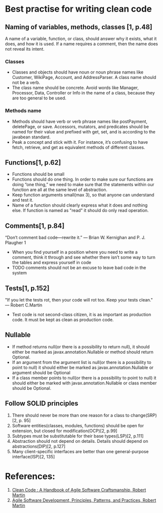 # Best practise for writing clean code

## Naming of variables, methods, classes [1, p.48]
A name of a variable, function, or class, should answer why it exists, what it does, and how it is used. If a name requires a comment, then the name does not reveal its intent.

### Classes
- Classes and objects should have noun or noun phrase names like Customer, WikiPage, Account, and AddressParser. A class name should not be a verb.
- The class name should be concrete. Avoid words like Manager, Processor, Data, Controller or Info in the name of a class, because they are too general to be used.

### Methods name
- Methods should have verb or verb phrase names like postPayment, deletePage, or save. Accessors, mutators, and predicates should be named for their value and prefixed with get, set, and is according to the javabean standard.
- Peak a concept and stick with it. For instance, it’s confusing to have fetch, retrieve, and get as equivalent methods of different classes.

## Functions[1, p.62]
- Functions should be small
- Functions should do one thing. In order to make sure our functions are doing “one thing,” we need to make sure that the statements within our function are all at the same level of abstraction.
- Keep function arguments small(max 3), so that anyone can understand and test it.
- Name of a function should clearly express what it does and nothing else. If function is named as "read" it should do only read operation.

## Comments[1, p.84]
“Don’t comment bad code—rewrite it.” — Brian W. Kernighan and P. J. Plaugher 1

- When you find yourself in a position where you need to write a comment, think it through and see whether there isn’t some way to turn the tables and express yourself in code
- TODO comments should not be an excuse to leave bad code in the system

## Tests[1, p.152]
"If you let the tests rot, then your code will rot too. Keep your tests clean." — Robert C.Martin

- Test code is not second-class citizen, it is as important as production code. It must be kept as clean as production code.

## Nullable

- If method returns null(or there is a possibility to return null), it should either be marked as javax.annotation.Nullable or method should return Optional.
- If an argument from the argument list is null(or there is a possibility to point to null) it should either be marked as javax.annotation.Nullable or argument should be Optional
- If a class member points to null(or there is a possibility to point to null) it should either be marked with javax.annotation.Nullable or class member should be Optional.

## Follow SOLID principles

1. There should never be more than one reason for a class to change(SRP)[2, p. 95]
2. Software entities(classes, modules, functions) should be open for extension, but closed for modification(OCP)[2, p.99]
3. Subtypes must be substitutable for their base types(LSP)[2, p.111]
4. Abstraction should not depend on details. Details should depend on abstractions(DIP)[2, p.127]
5. Many client-specific interfaces are better than one general-purpose interface(ISP)[2, 135]

# References:
1. [Clean Code : A Handbook of Agile Software Craftsmanship, Robert Martin](Clean.Code.2008.pdf)
2. [Agile Software Development, Principles, Patterns, and Practices, Robert Martin](Agile.Software.Development.pdf)
